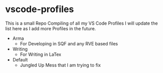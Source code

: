 # vscode-profiles
 This is a small Repo Compiling of all my VS Code Profiles
 I will update the list here as I add more Profiles in the future.
 * Arma
   - For Developing in SQF and any RVE based files 
 * Writing
   - For Writing in  LaTex
 * Default
   - Jungled Up Mess that I am trying to fix 
 

